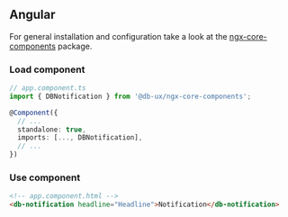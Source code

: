 <!--
SPDX-FileCopyrightText: 2025 DB Systel GmbH

SPDX-License-Identifier: Apache-2.0
-->

## Angular

For general installation and configuration take a look at the [ngx-core-components](https://www.npmjs.com/package/@db-ux/ngx-core-components) package.

### Load component

```ts app.component.ts
// app.component.ts
import { DBNotification } from '@db-ux/ngx-core-components';

@Component({
  // ...
  standalone: true,
  imports: [..., DBNotification],
  // ...
})
```

### Use component

```html app.component.html
<!-- app.component.html -->
<db-notification headline="Headline">Notification</db-notification>
```
